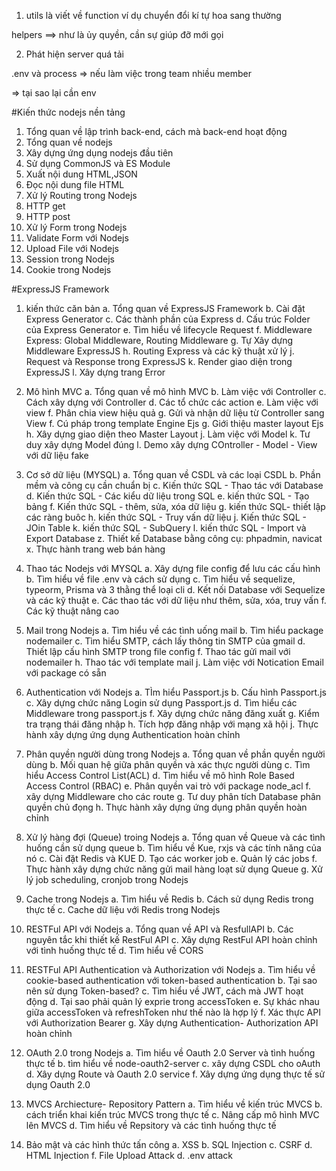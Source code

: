 1. utils là viết về function ví dụ chuyển đổi kí tự hoa sang thường

helpers ==> như là ủy quyền, cần sự giúp đỡ mới gọi

2. Phát hiện server quá tải

.env và process => nếu làm việc trong team nhiều member

=> tại sao lại cần env

#Kiến thức nodejs nền tảng

1.  Tổng quan về lập trình back-end, cách mà back-end hoạt động
2.  Tổng quan về nodejs
3.  Xây dựng ứng dụng nodejs đầu tiên
4.  Sử dụng CommonJS và ES Module
5.  Xuất nội dung HTML,JSON
6.  Đọc nội dung file HTML
7.  Xử lý Routing trong Nodejs
8.  HTTP get
9.  HTTP post
10. Xử lý Form trong Nodejs
11. Validate Form với Nodejs
12. Upload File với Nodejs
13. Session trong Nodejs
14. Cookie trong Nodejs

#ExpressJS Framework

1. kiến thức căn bản
   a. Tổng quan về ExpressJS Framework
   b. Cài đặt Express Generator
   c. Các thành phần của Express
   d. Cấu trúc Folder của Express Generator
   e. Tìm hiểu về lifecycle Request
   f. Middleware Express: Global Middleware, Routing Middleware
   g. Tự Xây dựng Middleware ExpressJS
   h. Routing Express và các kỹ thuật xử lý
   j. Request và Response trong ExpressJS
   k. Render giao diện trong ExpressJS
   l. Xây dựng trang Error
2. Mô hình MVC
   a. Tổng quan về mô hình MVC
   b. Làm việc với Controller
   c. Cách xây dựng với Controller
   d. Các tổ chức các action
   e. Làm việc với view
   f. Phân chia view hiệu quả
   g. Gửi và nhận dữ liệu từ Controller sang View
   f. Cú pháp trong template Engine Ejs
   g. Giới thiệu master layout Ejs
   h. Xây dựng giao diện theo Master Layout
   j. Làm việc với Model
   k. Tư duy xây dựng Model đúng
   l. Demo xây dựng COntroller - Model - View với dữ liệu fake
3. Cơ sở dữ liệu (MYSQL)
   a. Tổng quan về CSDL và các loại CSDL
   b. Phần mềm và công cụ cần chuẩn bị
   c. Kiến thức SQL - Thao tác với Database
   d. Kiến thức SQL - Các kiểu dữ liệu trong SQL
   e. kiến thức SQL - Tạo bảng
   f. Kiến thức SQL - thêm, sửa, xóa dữ liệu
   g. kiến thức SQL- thiết lập các ràng buôc
   h. kiến thức SQL - Truy vấn dữ liệu
   j. Kiến thức SQL - JOin Table
   k. kiến thức SQL - SubQuery
   l. kiến thức SQL - Import và Export Database
   z. Thiết kế Database bằng công cụ: phpadmin, navicat
   x. Thực hành trang web bán hàng
4. Thao tác Nodejs với MYSQL
   a. Xây dựng file config để lưu các cấu hình
   b. Tìm hiểu về file .env và cách sử dụng
   c. Tìm hiểu về sequelize, typeorm, Prisma và 3 thằng thể loại cli
   d. Kết nối Database với Sequelize và các kỹ thuật
   e. Các thao tác với dữ liệu như thêm, sửa, xóa, truy vấn
   f. Các kỹ thuật nâng cao
5. Mail trong Nodejs
   a. Tìm hiểu về các tình uống mail
   b. Tìm hiểu package nodemailer
   c. Tìm hiểu SMTP, cách lấy thông tin SMTP của gmail
   d. Thiết lập cấu hình SMTP trong file config
   f. Thao tác gửi mail với nodemailer
   h. Thao tác với template mail
   j. Làm việc với Notication Email với package có sẵn
6. Authentication với Nodejs
   a. TÌm hiểu Passport.js
   b. Cấu hình Passport.js
   c. Xây dựng chức năng Login sử dụng Passport.js
   d. Tìm hiểu các Middleware trong passport.js
   f. Xây dựng chức năng đăng xuất
   g. Kiểm tra trạng thái đăng nhập
   h. Tích hợp đăng nhập với mạng xã hội
   j. Thực hành xây dựng ứng dụng Authentication hoàn chỉnh
7. Phân quyền người dùng trong Nodejs
   a. Tổng quan về phần quyền người dùng
   b. Mối quan hệ giữa phân quyền và xác thực người dùng
   c. Tìm hiểu Access Control List(ACL)
   d. Tìm hiểu về mô hình Role Based Access Control (RBAC)
   e. Phân quyền vai trò với package node_acl
   f. xây dựng Middleware cho các route
   g. Tư duy phân tích Database phân quyền chủ đọng
   h. Thực hành xây dựng ứng dụng phân quyền hoàn chỉnh
8. Xử lý hàng đợi (Queue) troing Nodejs
   a. Tổng quan về Queue và các tình huống cần sử dụng queue
   b. Tìm hiểu về Kue, rxjs và các tính năng của nó
   c. Cài đặt Redis và KUE
   D. Tạo các worker job
   e. Quản lý các jobs
   f. Thực hành xây dựng chức năng gửi mail hàng loạt sử dụng Queue
   g. Xử lý job scheduling, cronjob trong Nodejs
9. Cache trong Nodejs
   a. Tìm hiểu về Redis
   b. Cách sử dụng Redis trong thực tế
   c. Cache dữ liệu với Redis trong Nodejs
10. RESTFul API với Nodejs
    a. Tổng quan về API và ResfullAPI
    b. Các nguyên tắc khi thiết kế RestFul API
    c. Xây dựng RestFul API hoàn chỉnh với tình huống thực tế
    d. Tìm hiểu về CORS
11. RESTFul API Authentication và Authorization với Nodejs
    a. Tìm hiểu về cookie-based authentication với token-based authentication
    b. Tại sao nên sử dụng Token-based?
    c. Tìm hiểu về JWT, cách mà JWT hoạt động
    d. Tại sao phải quản lý exprie trong accessToken
    e. Sự khác nhau giữa accessToken và refreshToken như thế nào là hợp lý
    f. Xác thực API với Authorization Bearer
    g. Xây dựng Authentication- Authorization API hoàn chỉnh

12. OAuth 2.0 trong Nodejs
    a. Tìm hiểu về Oauth 2.0 Server và tình huống thực tế
    b. tìm hiểu về node-oauth2-server
    c. xây dựng CSDL cho oAuth
    d. Xây dựng Route và Oauth 2.0 service
    f. Xây dựng ứng dụng thực tế sử dụng Oauth 2.0
13. MVCS Archiecture- Repository Pattern
    a. Tìm hiểu về kiến trúc MVCS
    b. cách triển khai kiến trúc MVCS trong thực tế
    c. Nâng cấp mô hình MVC lên MVCS
    d. Tìm hiểu về Repsitory và các tình huống thực tế
14. Bảo mật và các hình thức tấn công
    a. XSS
    b. SQL Injection
    c. CSRF
    d. HTML Injection
    f. File Upload Attack
    d. .env attack
